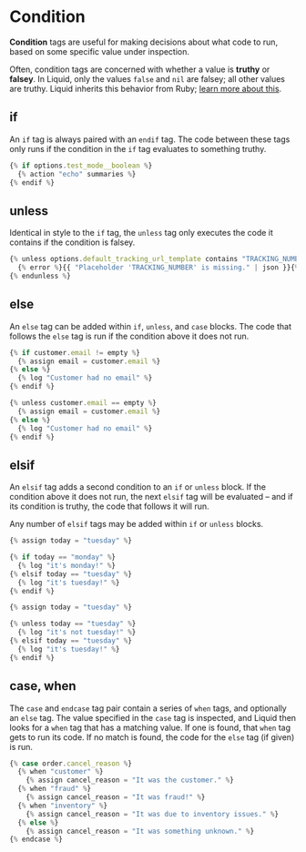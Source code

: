 # Condition

**Condition** tags are useful for making decisions about what code to run, based on some specific value under inspection.

Often, condition tags are concerned with whether a value is **truthy** or **falsey**. In Liquid, only the values `false` and `nil` are falsey; all other values are truthy. Liquid inherits this behavior from Ruby; [learn more about this](https://learn.co/lessons/truthiness-in-ruby-readme).

## if

An `if` tag is always paired with an `endif` tag. The code between these tags only runs if the condition in the `if` tag evaluates to something truthy.

```javascript
{% if options.test_mode__boolean %}
  {% action "echo" summaries %}
{% endif %}
```

## unless

Identical in style to the `if` tag, the `unless` tag only executes the code it contains if the condition is falsey.

```javascript
{% unless options.default_tracking_url_template contains "TRACKING_NUMBER" %}
  {% error %}{{ "Placeholder 'TRACKING_NUMBER' is missing." | json }}{% enderror %}
{% endunless %}
```

## else

An `else` tag can be added within `if`, `unless`, and `case` blocks. The code that follows the `else` tag is run if the condition above it does not run.

```javascript
{% if customer.email != empty %}
  {% assign email = customer.email %}
{% else %}
  {% log "Customer had no email" %}
{% endif %}
```

```javascript
{% unless customer.email == empty %}
  {% assign email = customer.email %}
{% else %}
  {% log "Customer had no email" %}
{% endif %}
```

## elsif

An `elsif` tag adds a second condition to an `if` or `unless` block. If the condition above it does not run, the next `elsif` tag will be evaluated – and if its condition is truthy, the code that follows it will run.

Any number of `elsif` tags may be added within `if` or `unless` blocks.

```javascript
{% assign today = "tuesday" %}

{% if today == "monday" %}
  {% log "it's monday!" %}
{% elsif today == "tuesday" %}
  {% log "it's tuesday!" %}
{% endif %}
```

```javascript
{% assign today = "tuesday" %}

{% unless today == "tuesday" %}
  {% log "it's not tuesday!" %}
{% elsif today == "tuesday" %}
  {% log "it's tuesday!" %}
{% endif %}
```

## case, when

The `case` and `endcase` tag pair contain a series of `when` tags, and optionally an `else` tag. The value specified in the `case` tag is inspected, and Liquid then looks for a `when` tag that has a matching value. If one is found, that `when` tag gets to run its code. If no match is found, the code for the `else` tag \(if given\) is run.

```javascript
{% case order.cancel_reason	%}
  {% when "customer" %}
    {% assign cancel_reason = "It was the customer." %}
  {% when "fraud" %}
    {% assign cancel_reason = "It was fraud!" %}
  {% when "inventory" %}
    {% assign cancel_reason = "It was due to inventory issues." %}
  {% else %}
    {% assign cancel_reason = "It was something unknown." %}
{% endcase %}
```

